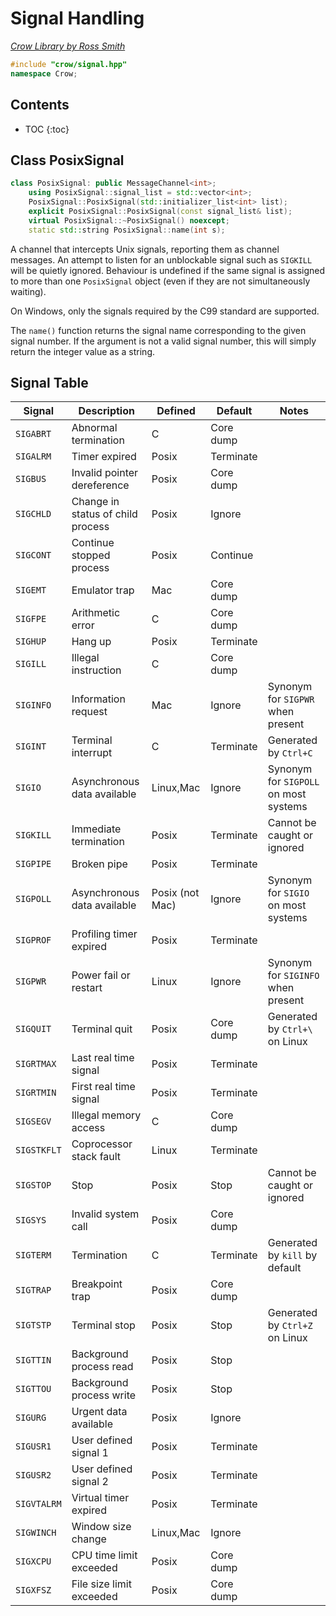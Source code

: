 # Signal Handling

_[Crow Library by Ross Smith](index.html)_

```c++
#include "crow/signal.hpp"
namespace Crow;
```

## Contents

* TOC
{:toc}

## Class PosixSignal

```c++
class PosixSignal: public MessageChannel<int>;
    using PosixSignal::signal_list = std::vector<int>;
    PosixSignal::PosixSignal(std::initializer_list<int> list);
    explicit PosixSignal::PosixSignal(const signal_list& list);
    virtual PosixSignal::~PosixSignal() noexcept;
    static std::string PosixSignal::name(int s);
```

A channel that intercepts Unix signals, reporting them as channel messages. An
attempt to listen for an unblockable signal such as `SIGKILL` will be quietly
ignored. Behaviour is undefined if the same signal is assigned to more than
one `PosixSignal` object (even if they are not simultaneously waiting).

On Windows, only the signals required by the C99 standard are supported.

The `name()` function returns the signal name corresponding to the given
signal number. If the argument is not a valid signal number, this will simply
return the integer value as a string.

## Signal Table

Signal       | Description                        | Defined          | Default    | Notes
------       | -----------                        | -------          | -------    | -----
`SIGABRT`    | Abnormal termination               | C                | Core dump  |
`SIGALRM`    | Timer expired                      | Posix            | Terminate  |
`SIGBUS`     | Invalid pointer dereference        | Posix            | Core dump  |
`SIGCHLD`    | Change in status of child process  | Posix            | Ignore     |
`SIGCONT`    | Continue stopped process           | Posix            | Continue   |
`SIGEMT`     | Emulator trap                      | Mac              | Core dump  |
`SIGFPE`     | Arithmetic error                   | C                | Core dump  |
`SIGHUP`     | Hang up                            | Posix            | Terminate  |
`SIGILL`     | Illegal instruction                | C                | Core dump  |
`SIGINFO`    | Information request                | Mac              | Ignore     | Synonym for `SIGPWR` when present
`SIGINT`     | Terminal interrupt                 | C                | Terminate  | Generated by `Ctrl+C`
`SIGIO`      | Asynchronous data available        | Linux,Mac        | Ignore     | Synonym for `SIGPOLL` on most systems
`SIGKILL`    | Immediate termination              | Posix            | Terminate  | Cannot be caught or ignored
`SIGPIPE`    | Broken pipe                        | Posix            | Terminate  |
`SIGPOLL`    | Asynchronous data available        | Posix (not Mac)  | Ignore     | Synonym for `SIGIO` on most systems
`SIGPROF`    | Profiling timer expired            | Posix            | Terminate  |
`SIGPWR`     | Power fail or restart              | Linux            | Ignore     | Synonym for `SIGINFO` when present
`SIGQUIT`    | Terminal quit                      | Posix            | Core dump  | Generated by `Ctrl+\` on Linux
`SIGRTMAX`   | Last real time signal              | Posix            | Terminate  |
`SIGRTMIN`   | First real time signal             | Posix            | Terminate  |
`SIGSEGV`    | Illegal memory access              | C                | Core dump  |
`SIGSTKFLT`  | Coprocessor stack fault            | Linux            | Terminate  |
`SIGSTOP`    | Stop                               | Posix            | Stop       | Cannot be caught or ignored
`SIGSYS`     | Invalid system call                | Posix            | Core dump  |
`SIGTERM`    | Termination                        | C                | Terminate  | Generated by `kill` by default
`SIGTRAP`    | Breakpoint trap                    | Posix            | Core dump  |
`SIGTSTP`    | Terminal stop                      | Posix            | Stop       | Generated by `Ctrl+Z` on Linux
`SIGTTIN`    | Background process read            | Posix            | Stop       |
`SIGTTOU`    | Background process write           | Posix            | Stop       |
`SIGURG`     | Urgent data available              | Posix            | Ignore     |
`SIGUSR1`    | User defined signal 1              | Posix            | Terminate  |
`SIGUSR2`    | User defined signal 2              | Posix            | Terminate  |
`SIGVTALRM`  | Virtual timer expired              | Posix            | Terminate  |
`SIGWINCH`   | Window size change                 | Linux,Mac        | Ignore     |
`SIGXCPU`    | CPU time limit exceeded            | Posix            | Core dump  |
`SIGXFSZ`    | File size limit exceeded           | Posix            | Core dump  |
